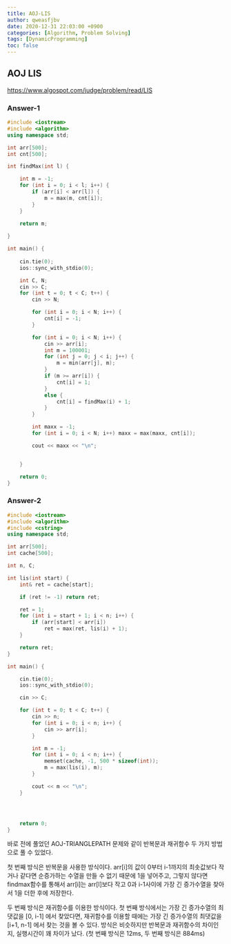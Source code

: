 ```yaml
---
title: AOJ-LIS
author: qweasfjbv
date: 2020-12-31 22:03:00 +0900
categories: [Algorithm, Problem Solving]
tags: [DynamicProgramming]
toc: false
---
```


## AOJ LIS

<https://www.algospot.com/judge/problem/read/LIS>

### Answer-1

```cpp
#include <iostream>
#include <algorithm>
using namespace std;

int arr[500];
int cnt[500];

int findMax(int l) {

	int m = -1;
	for (int i = 0; i < l; i++) {
		if (arr[i] < arr[l]) {
			m = max(m, cnt[i]);
		}
	}
	
	return m;

}

int main() {
	
	cin.tie(0);
	ios::sync_with_stdio(0);

	int C, N;
	cin >> C;
	for (int t = 0; t < C; t++) {
		cin >> N;

		for (int i = 0; i < N; i++) {
			cnt[i] = -1;
		}

		for (int i = 0; i < N; i++) {
			cin >> arr[i];
			int m = 100001;
			for (int j = 0; j < i; j++) {
				m = min(arr[j], m);
			}
			if (m >= arr[i]) {
				cnt[i] = 1;
			}
			else {
				cnt[i] = findMax(i) + 1;
			}
		}

		int maxx = -1;
		for (int i = 0; i < N; i++) maxx = max(maxx, cnt[i]);

		cout << maxx << "\n";


	}

	return 0;
}
```

### Answer-2
```cpp
#include <iostream>
#include <algorithm>
#include <cstring>
using namespace std;

int arr[500];
int cache[500];

int n, C;

int lis(int start) {
	int& ret = cache[start];

	if (ret != -1) return ret;

	ret = 1;
	for (int i = start + 1; i < n; i++) {
		if (arr[start] < arr[i])
			ret = max(ret, lis(i) + 1);
	}

	return ret;
}

int main() {

	cin.tie(0);
	ios::sync_with_stdio(0);

	cin >> C;

	for (int t = 0; t < C; t++) {
		cin >> n;
		for (int i = 0; i < n; i++) {
			cin >> arr[i];
		}

		int m = -1;
		for (int i = 0; i < n; i++) {
			memset(cache, -1, 500 * sizeof(int));
			m = max(lis(i), m);
		}

		cout << m << "\n";
	}




	return 0;
}
```

바로 전에 풀었던 AOJ-TRIANGLEPATH 문제와 같이 반복문과 재귀함수 두 가지 방법으로 풀 수 있었다.

첫 번째 방식은 반복문을 사용한 방식이다. arr[i]의 값이 0부터 i-1까지의 최솟값보다 작거나 같다면 순증가하는 수열을 만들 수 없기 때문에 1을 넣어주고, 그렇지 않다면 findmax함수를 통해서 arr[i]는 arr[l]보다 작고 0과 i-1사이에 가장 긴 증가수열을 찾아서 1을 더한 후에 저장한다.

두 번째 방식은 재귀함수를 이용한 방식이다. 첫 번째 방식에서는 가장 긴 증가수열의 최댓값을 [0, i-1] 에서 찾았다면, 재귀함수를 이용할 때에는 가장 긴 증가수열의 최댓값을 [i+1, n-1] 에서 찾는 것을 볼 수 있다. 방식은 비슷하지만 반복문과 재귀함수의 차이인지, 실행시간이 꽤 차이가 났다. (첫 번째 방식은 12ms, 두 번째 방식은 884ms)
